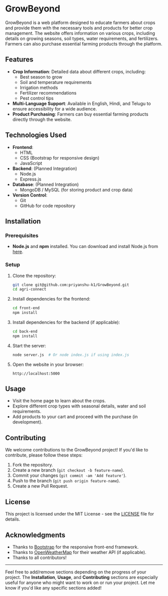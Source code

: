 
# GrowBeyond

GrowBeyond is a web platform designed to educate farmers about crops and provide them with the necessary tools and products for better crop management. The website offers information on various crops, including details on growing seasons, soil types, water requirements, and fertilizers. Farmers can also purchase essential farming products through the platform.

## Features

- **Crop Information**: Detailed data about different crops, including:
  - Best season to grow
  - Soil and temperature requirements
  - Irrigation methods
  - Fertilizer recommendations
  - Pest control tips
- **Multi-Language Support**: Available in English, Hindi, and Telugu to ensure accessibility for a wide audience.
- **Product Purchasing**: Farmers can buy essential farming products directly through the website.

## Technologies Used

- **Frontend**:
  - HTML
  - CSS (Bootstrap for responsive design)
  - JavaScript
- **Backend**: (Planned Integration)
  - Node.js
  - Express.js
- **Database**: (Planned Integration)
  - MongoDB / MySQL (for storing product and crop data)
- **Version Control**:
  - Git
  - GitHub for code repository

## Installation

### Prerequisites

- **Node.js** and **npm** installed. You can download and install Node.js from [here](https://nodejs.org/).

### Setup

1. Clone the repository:
   ```bash
   git clone git@github.com:priyanshu-k1/GrowBeyond.git
   cd agri-connect
   ```

2. Install dependencies for the frontend:
   ```bash
   cd front-end
   npm install
   ```

3. Install dependencies for the backend (if applicable):
   ```bash
   cd back-end
   npm install
   ```

4. Start the server:
   ```bash
   node server.js  # Or node index.js if using index.js
   ```

5. Open the website in your browser:
   ```plaintext
   http://localhost:5000
   ```

## Usage

- Visit the home page to learn about the crops.
- Explore different crop types with seasonal details, water and soil requirements.
- Add products to your cart and proceed with the purchase (in development).

## Contributing

We welcome contributions to the GrowBeyond project! If you'd like to contribute, please follow these steps:

1. Fork the repository.
2. Create a new branch (`git checkout -b feature-name`).
3. Commit your changes (`git commit -am 'Add feature'`).
4. Push to the branch (`git push origin feature-name`).
5. Create a new Pull Request.

## License

This project is licensed under the MIT License - see the [LICENSE](LICENSE) file for details.

## Acknowledgments

- Thanks to [Bootstrap](https://getbootstrap.com/) for the responsive front-end framework.
- Thanks to [OpenWeatherMap](https://openweathermap.org/) for their weather API (if applicable).
- Thanks to all contributors!

---

Feel free to add/remove sections depending on the progress of your project. The **Installation**, **Usage**, and **Contributing** sections are especially useful for anyone who might want to work on or run your project. Let me know if you'd like any specific sections added!